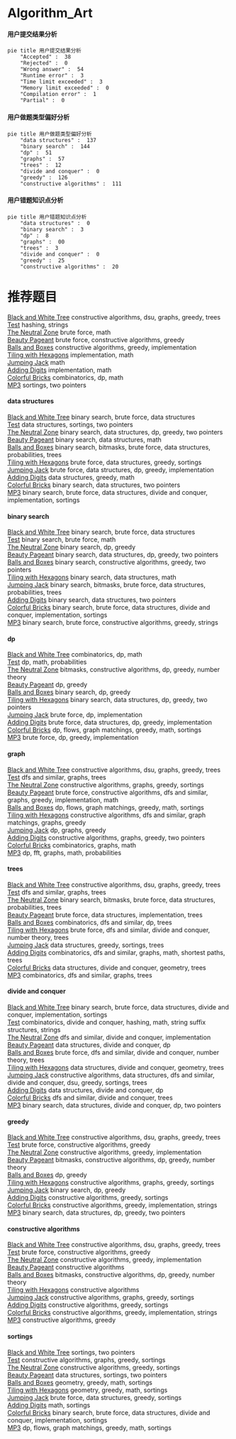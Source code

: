# Algorithm_Art
<!-- tabs:start -->
#### **用户提交结果分析**

```mermaid
pie title 用户提交结果分析
    "Accepted" :  38
    "Rejected" :  0
    "Wrong answer" :  54
    "Runtime error" :  3
    "Time limit exceeded" :  3
    "Memory limit exceeded" :  0
    "Compilation error" :  1
    "Partial" :  0
```
#### **用户做题类型偏好分析**

```mermaid
pie title 用户做题类型偏好分析
    "data structures" :  137
    "binary search" :  144
    "dp" :  51
    "graphs" :  57
    "trees" :  12
    "divide and conquer" :  0
    "greedy" :  126
    "constructive algorithms" :  111
```
#### **用户错题知识点分析**

```mermaid
pie title 用户错题知识点分析
    "data structures" :  0
    "binary search" :  3
    "dp" :  8
    "graphs" :  00
    "trees" :  3
    "divide and conquer" :  0
    "greedy" :  25
    "constructive algorithms" :  20
```
<!-- tabs:end -->
# 推荐题目
[Black and White Tree](http://codeforces.com/problemset/problem/260/D)		constructive algorithms,
                        dsu,
                        graphs,
                        greedy,
                        trees		  
[Test](http://codeforces.com/problemset/problem/25/E)		hashing,
                        strings		  
[The Neutral Zone](http://codeforces.com/problemset/problem/1017/F)		brute force,
                        math		  
[Beauty Pageant](http://codeforces.com/problemset/problem/246/C)		brute force,
                        constructive algorithms,
                        greedy		  
[Balls and Boxes](http://codeforces.com/problemset/problem/260/C)		constructive algorithms,
                        greedy,
                        implementation		  
[Tiling with Hexagons](http://codeforces.com/problemset/problem/216/A)		implementation,
                        math		  
[Jumping Jack](http://codeforces.com/problemset/problem/11/B)		math		  
[Adding Digits](http://codeforces.com/problemset/problem/260/A)		implementation,
                        math		  
[Colorful Bricks](http://codeforces.com/problemset/problem/1081/C)		combinatorics,
                        dp,
                        math		  
[MP3](https://codeforces.com/contest/1199/problem/C)		sortings,
                        two pointers		  
<!-- tabs:start -->
#### **data structures**
[Black and White Tree](http://codeforces.com/problemset/problem/260/E)		binary search,
                        brute force,
                        data structures		  
[Test](http://codeforces.com/problemset/problem/1237/B)		data structures,
                        sortings,
                        two pointers		  
[The Neutral Zone](http://codeforces.com/problemset/problem/1492/C)		binary search,
                        data structures,
                        dp,
                        greedy,
                        two pointers		  
[Beauty Pageant](http://codeforces.com/problemset/problem/1490/G)		binary search,
                        data structures,
                        math		  
[Balls and Boxes](http://codeforces.com/problemset/problem/1479/D)		binary search,
                        bitmasks,
                        brute force,
                        data structures,
                        probabilities,
                        trees		  
[Tiling with Hexagons](http://codeforces.com/problemset/problem/1497/A)		brute force,
                        data structures,
                        greedy,
                        sortings		  
[Jumping Jack](http://codeforces.com/problemset/problem/1491/C)		brute force,
                        data structures,
                        dp,
                        greedy,
                        implementation		  
[Adding Digits](http://codeforces.com/problemset/problem/1492/B)		data structures,
                        greedy,
                        math		  
[Colorful Bricks](http://codeforces.com/problemset/problem/1436/E)		binary search,
                        data structures,
                        two pointers		  
[MP3](http://codeforces.com/problemset/problem/1461/D)		binary search,
                        brute force,
                        data structures,
                        divide and conquer,
                        implementation,
                        sortings		  
#### **binary search**
[Black and White Tree](http://codeforces.com/problemset/problem/260/E)		binary search,
                        brute force,
                        data structures		  
[Test](http://codeforces.com/problemset/problem/1195/B)		binary search,
                        brute force,
                        math		  
[The Neutral Zone](http://codeforces.com/problemset/problem/11/E)		binary search,
                        dp,
                        greedy		  
[Beauty Pageant](http://codeforces.com/problemset/problem/1492/C)		binary search,
                        data structures,
                        dp,
                        greedy,
                        two pointers		  
[Balls and Boxes](http://codeforces.com/problemset/problem/1463/D)		binary search,
                        constructive algorithms,
                        greedy,
                        two pointers		  
[Tiling with Hexagons](http://codeforces.com/problemset/problem/1490/G)		binary search,
                        data structures,
                        math		  
[Jumping Jack](http://codeforces.com/problemset/problem/1479/D)		binary search,
                        bitmasks,
                        brute force,
                        data structures,
                        probabilities,
                        trees		  
[Adding Digits](http://codeforces.com/problemset/problem/1436/E)		binary search,
                        data structures,
                        two pointers		  
[Colorful Bricks](http://codeforces.com/problemset/problem/1461/D)		binary search,
                        brute force,
                        data structures,
                        divide and conquer,
                        implementation,
                        sortings		  
[MP3](http://codeforces.com/problemset/problem/1493/C)		binary search,
                        brute force,
                        constructive algorithms,
                        greedy,
                        strings		  
#### **dp**
[Black and White Tree](http://codeforces.com/problemset/problem/1081/C)		combinatorics,
                        dp,
                        math		  
[Test](http://codeforces.com/problemset/problem/261/B)		dp,
                        math,
                        probabilities		  
[The Neutral Zone](http://codeforces.com/problemset/problem/1225/G)		bitmasks,
                        constructive algorithms,
                        dp,
                        greedy,
                        number theory		  
[Beauty Pageant](http://codeforces.com/problemset/problem/1200/B)		dp,
                        greedy		  
[Balls and Boxes](http://codeforces.com/problemset/problem/11/E)		binary search,
                        dp,
                        greedy		  
[Tiling with Hexagons](http://codeforces.com/problemset/problem/1492/C)		binary search,
                        data structures,
                        dp,
                        greedy,
                        two pointers		  
[Jumping Jack](https://codeforces.com/contest/1457/problem/C)		brute force,
                        dp,
                        implementation		  
[Adding Digits](http://codeforces.com/problemset/problem/1491/C)		brute force,
                        data structures,
                        dp,
                        greedy,
                        implementation		  
[Colorful Bricks](http://codeforces.com/problemset/problem/1437/C)		dp,
                        flows,
                        graph matchings,
                        greedy,
                        math,
                        sortings		  
[MP3](http://codeforces.com/problemset/problem/1499/B)		brute force,
                        dp,
                        greedy,
                        implementation		  
#### **graph**
[Black and White Tree](http://codeforces.com/problemset/problem/260/D)		constructive algorithms,
                        dsu,
                        graphs,
                        greedy,
                        trees		  
[Test](http://codeforces.com/problemset/problem/115/A)		dfs and similar,
                        graphs,
                        trees		  
[The Neutral Zone](http://codeforces.com/problemset/problem/1198/C)		constructive algorithms,
                        graphs,
                        greedy,
                        sortings		  
[Beauty Pageant](http://codeforces.com/problemset/problem/1487/C)		brute force,
                        constructive algorithms,
                        dfs and similar,
                        graphs,
                        greedy,
                        implementation,
                        math		  
[Balls and Boxes](http://codeforces.com/problemset/problem/1437/C)		dp,
                        flows,
                        graph matchings,
                        greedy,
                        math,
                        sortings		  
[Tiling with Hexagons](http://codeforces.com/problemset/problem/1470/D)		constructive algorithms,
                        dfs and similar,
                        graph matchings,
                        graphs,
                        greedy		  
[Jumping Jack](http://codeforces.com/problemset/problem/1476/C)		dp,
                        graphs,
                        greedy		  
[Adding Digits](http://codeforces.com/problemset/problem/1304/D)		constructive algorithms,
                        graphs,
                        greedy,
                        two pointers		  
[Colorful Bricks](http://codeforces.com/problemset/problem/1475/C)		combinatorics,
                        graphs,
                        math		  
[MP3](http://codeforces.com/problemset/problem/553/E)		dp,
                        fft,
                        graphs,
                        math,
                        probabilities		  
#### **trees**
[Black and White Tree](http://codeforces.com/problemset/problem/260/D)		constructive algorithms,
                        dsu,
                        graphs,
                        greedy,
                        trees		  
[Test](http://codeforces.com/problemset/problem/115/A)		dfs and similar,
                        graphs,
                        trees		  
[The Neutral Zone](http://codeforces.com/problemset/problem/1479/D)		binary search,
                        bitmasks,
                        brute force,
                        data structures,
                        probabilities,
                        trees		  
[Beauty Pageant](http://codeforces.com/problemset/problem/1511/C)		brute force,
                        data structures,
                        implementation,
                        trees		  
[Balls and Boxes](http://codeforces.com/problemset/problem/1499/F)		combinatorics,
                        dfs and similar,
                        dp,
                        trees		  
[Tiling with Hexagons](http://codeforces.com/problemset/problem/1491/E)		brute force,
                        dfs and similar,
                        divide and conquer,
                        number theory,
                        trees		  
[Jumping Jack](http://codeforces.com/problemset/problem/1466/D)		data structures,
                        greedy,
                        sortings,
                        trees		  
[Adding Digits](http://codeforces.com/problemset/problem/1495/D)		combinatorics,
                        dfs and similar,
                        graphs,
                        math,
                        shortest paths,
                        trees		  
[Colorful Bricks](http://codeforces.com/problemset/problem/1303/G)		data structures,
                        divide and conquer,
                        geometry,
                        trees		  
[MP3](http://codeforces.com/problemset/problem/1454/E)		combinatorics,
                        dfs and similar,
                        graphs,
                        trees		  
#### **divide and conquer**
[Black and White Tree](http://codeforces.com/problemset/problem/1461/D)		binary search,
                        brute force,
                        data structures,
                        divide and conquer,
                        implementation,
                        sortings		  
[Test](http://codeforces.com/problemset/problem/1466/G)		combinatorics,
                        divide and conquer,
                        hashing,
                        math,
                        string suffix structures,
                        strings		  
[The Neutral Zone](http://codeforces.com/problemset/problem/1490/D)		dfs and similar,
                        divide and conquer,
                        implementation		  
[Beauty Pageant](https://codeforces.com/contest/1483/problem/C)		data structures,
                        divide and conquer,
                        dp		  
[Balls and Boxes](http://codeforces.com/problemset/problem/1491/E)		brute force,
                        dfs and similar,
                        divide and conquer,
                        number theory,
                        trees		  
[Tiling with Hexagons](http://codeforces.com/problemset/problem/1303/G)		data structures,
                        divide and conquer,
                        geometry,
                        trees		  
[Jumping Jack](http://codeforces.com/problemset/problem/1494/D)		constructive algorithms,
                        data structures,
                        dfs and similar,
                        divide and conquer,
                        dsu,
                        greedy,
                        sortings,
                        trees		  
[Adding Digits](http://codeforces.com/problemset/problem/1482/E)		data structures,
                        divide and conquer,
                        dp		  
[Colorful Bricks](http://codeforces.com/problemset/problem/566/C)		dfs and similar,
                        divide and conquer,
                        trees		  
[MP3](http://codeforces.com/problemset/problem/1428/F)		binary search,
                        data structures,
                        divide and conquer,
                        dp,
                        two pointers		  
#### **greedy**
[Black and White Tree](http://codeforces.com/problemset/problem/260/D)		constructive algorithms,
                        dsu,
                        graphs,
                        greedy,
                        trees		  
[Test](http://codeforces.com/problemset/problem/246/C)		brute force,
                        constructive algorithms,
                        greedy		  
[The Neutral Zone](http://codeforces.com/problemset/problem/260/C)		constructive algorithms,
                        greedy,
                        implementation		  
[Beauty Pageant](http://codeforces.com/problemset/problem/1225/G)		bitmasks,
                        constructive algorithms,
                        dp,
                        greedy,
                        number theory		  
[Balls and Boxes](http://codeforces.com/problemset/problem/1200/B)		dp,
                        greedy		  
[Tiling with Hexagons](http://codeforces.com/problemset/problem/1198/C)		constructive algorithms,
                        graphs,
                        greedy,
                        sortings		  
[Jumping Jack](http://codeforces.com/problemset/problem/11/E)		binary search,
                        dp,
                        greedy		  
[Adding Digits](http://codeforces.com/problemset/problem/1114/B)		constructive algorithms,
                        greedy,
                        sortings		  
[Colorful Bricks](https://codeforces.com/contest/1269/problem/C)		constructive algorithms,
                        greedy,
                        implementation,
                        strings		  
[MP3](http://codeforces.com/problemset/problem/1492/C)		binary search,
                        data structures,
                        dp,
                        greedy,
                        two pointers		  
#### **constructive algorithms**
[Black and White Tree](http://codeforces.com/problemset/problem/260/D)		constructive algorithms,
                        dsu,
                        graphs,
                        greedy,
                        trees		  
[Test](http://codeforces.com/problemset/problem/246/C)		brute force,
                        constructive algorithms,
                        greedy		  
[The Neutral Zone](http://codeforces.com/problemset/problem/260/C)		constructive algorithms,
                        greedy,
                        implementation		  
[Beauty Pageant](http://codeforces.com/problemset/problem/1028/E)		constructive algorithms		  
[Balls and Boxes](http://codeforces.com/problemset/problem/1225/G)		bitmasks,
                        constructive algorithms,
                        dp,
                        greedy,
                        number theory		  
[Tiling with Hexagons](http://codeforces.com/problemset/problem/10/E)		constructive algorithms		  
[Jumping Jack](http://codeforces.com/problemset/problem/1198/C)		constructive algorithms,
                        graphs,
                        greedy,
                        sortings		  
[Adding Digits](http://codeforces.com/problemset/problem/1114/B)		constructive algorithms,
                        greedy,
                        sortings		  
[Colorful Bricks](https://codeforces.com/contest/1269/problem/C)		constructive algorithms,
                        greedy,
                        implementation,
                        strings		  
[MP3](http://codeforces.com/problemset/problem/1493/A)		constructive algorithms,
                        greedy		  
#### **sortings**
[Black and White Tree](https://codeforces.com/contest/1199/problem/C)		sortings,
                        two pointers		  
[Test](http://codeforces.com/problemset/problem/1198/C)		constructive algorithms,
                        graphs,
                        greedy,
                        sortings		  
[The Neutral Zone](http://codeforces.com/problemset/problem/1114/B)		constructive algorithms,
                        greedy,
                        sortings		  
[Beauty Pageant](http://codeforces.com/problemset/problem/1237/B)		data structures,
                        sortings,
                        two pointers		  
[Balls and Boxes](https://codeforces.com/contest/1496/problem/C)		geometry,
                        greedy,
                        math,
                        sortings		  
[Tiling with Hexagons](http://codeforces.com/problemset/problem/1495/A)		geometry,
                        greedy,
                        math,
                        sortings		  
[Jumping Jack](http://codeforces.com/problemset/problem/1497/A)		brute force,
                        data structures,
                        greedy,
                        sortings		  
[Adding Digits](http://codeforces.com/problemset/problem/1427/A)		math,
                        sortings		  
[Colorful Bricks](http://codeforces.com/problemset/problem/1461/D)		binary search,
                        brute force,
                        data structures,
                        divide and conquer,
                        implementation,
                        sortings		  
[MP3](http://codeforces.com/problemset/problem/1437/C)		dp,
                        flows,
                        graph matchings,
                        greedy,
                        math,
                        sortings		  
<!-- tabs:end -->

